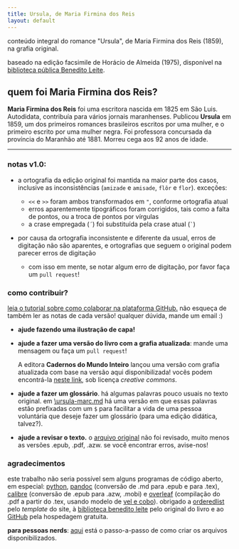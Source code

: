 ```yaml
---
title: Ursula, de Maria Firmina dos Reis
layout: default
---
```

conteúdo integral do romance "Ursula", de Maria Firmina dos Reis (1859), na grafia original.

baseado na edição facsimile de Horácio de Almeida (1975), disponível na [biblioteca pública Benedito Leite](http://www.cultura.ma.gov.br/portal/sgc/modulos/sgc_bpbl/acervo_digital/arq_ad/20150722152956.pdf).

## quem foi Maria Firmina dos Reis?
__Maria Firmina dos Reis__ foi uma escritora nascida em 1825 em São Luis. Autodidata, contribuía para vários jornais maranhenses. Publicou __Ursula__ em 1859, um dos primeiros romances brasileiros escritos por uma mulher, e o primeiro escrito por uma mulher negra. Foi professora concursada da província do Maranhão até 1881. Morreu cega aos 92 anos de idade.

* * *

### notas v1.0:

* a ortografia da edição original foi mantida na maior parte dos casos, inclusive as inconsistências (`amizade` e `amisade`, `flôr` e `flor`).  exceções:
	* `<<` e `>>` foram ambos transformados em `"`, conforme ortografia atual
	* erros aparentemente tipográficos foram corrigidos, tais como a falta de pontos, ou a troca de pontos por vírgulas
	* a crase empregada (`´`) foi substituída pela crase atual (`` ` ``)

* por causa da ortografia inconsistente e diferente da usual, erros de digitação não são aparentes, e ortografias que seguem o original podem parecer erros de digitação
	* com isso em mente, se notar algum erro de digitação, por favor faça um `pull request`!
	
### como contribuir?

[leia o tutorial sobre como colaborar na plataforma GitHub.](/ursula/contribuir)
não esqueça de também ler as notas de cada versão! qualquer dúvida, mande um email :)

* __ajude fazendo uma ilustração de capa!__

* __ajude a fazer uma versão do livro com a grafia atualizada__: mande uma mensagem ou faça um `pull request`!

    A editora **Cadernos do Mundo Inteiro** lançou uma versão com grafia atualizada com base na versão aqui disponibilizada! vocês podem encontrá-la [neste link](http://cadernosdomundointeiro.com.br/livro-ursula.php), sob licença *creative commons*.

* __ajude a fazer um glossário__. há algumas palavras pouco usuais no texto original. em [\ursula-marc.md](https://github.com/odanoburu/ursula/blob/master/ursula-marc.md) há uma versão em que essas palavras estão prefixadas com um `$` para facilitar a vida de uma pessoa voluntária que deseje fazer um glossário (para uma edição didática, talvez?).

* __ajude a revisar o texto.__ o [arquivo original](https://github.com/odanoburu/ursula/blob/master/v1.0-ursula.md) não foi revisado, muito menos as versões .epub, .pdf, .azw. se você encontrar erros, avise-nos!

### agradecimentos
este trabalho não seria possível sem alguns programas de código aberto, em especial: [python](https://www.python.org/), [pandoc](http://pandoc.org/) (conversão de .md para .epub e para .tex), [calibre](https://calibre-ebook.com/) (conversão de .epub para .azw, .mobi) e [overleaf](https://www.overleaf.com/) (compilação do .pdf a partir do .tex, usando modelo de [vel e cobo](http://www.latextemplates.com/template/ebook)). obrigado a [orderedlist](https://github.com/orderedlist) pelo _template_ do site, à [biblioteca benedito leite](http://www.cultura.ma.gov.br/bpbl/) pelo original do livro e ao [GitHub](https://github.com/) pela hospedagem gratuita.

__para pessoas nerds__: [aqui](/ursula/construir) está o passo-a-passo de como criar os arquivos disponibilizados.
